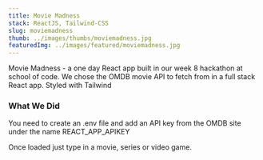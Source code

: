 ```yaml
---
title: Movie Madness
stack: ReactJS, Tailwind-CSS
slug: moviemadness
thumb: ../images/thumbs/moviemadness.jpg
featuredImg: ../images/featured/moviemadness.jpg
---
```


Movie Madness - a one day React app built in our week 8 hackathon at school of code. We chose the OMDB movie API to fetch from in a full stack React app.
Styled with Tailwind

### What We Did

You need to create an .env file and add an API key from the OMDB site under the name REACT_APP_APIKEY

Once loaded just type in a movie, series or video game.